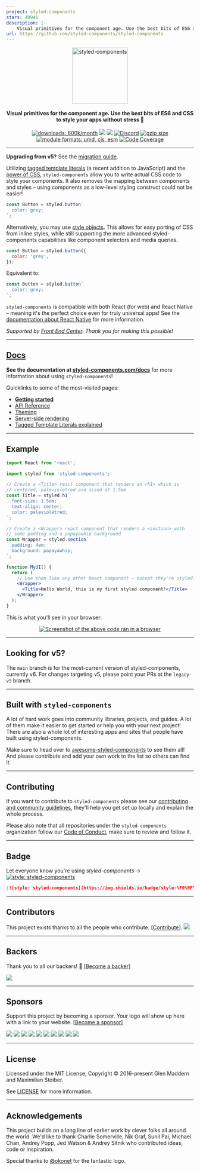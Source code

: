 ```yaml
---
project: styled-components
stars: 40946
description: |-
    Visual primitives for the component age. Use the best bits of ES6 and CSS to style your apps without stress 💅
url: https://github.com/styled-components/styled-components
---
```


<div align="center">
  <a href="https://www.styled-components.com">
    <img alt="styled-components" src="https://raw.githubusercontent.com/styled-components/brand/master/styled-components.png" height="150px" />
  </a>
</div>

<br />

<div align="center">
  <strong>Visual primitives for the component age. Use the best bits of ES6 and CSS to style your apps without stress 💅</strong>
  <br />
  <br />
  <a href="https://www.npmjs.com/package/styled-components"><img src="https://www.styled-components.com/proxy/downloads.svg" alt="downloads: 600k/month"></a>
  <a href="#backers" alt="sponsors on Open Collective"><img src="https://opencollective.com/styled-components/backers/badge.svg" /></a> <a href="#sponsors" alt="Sponsors on Open Collective"><img src="https://opencollective.com/styled-components/sponsors/badge.svg" /></a> <a href="https://discord.gg/hfGUrbrxaU">
        <img alt="Discord" src="https://img.shields.io/discord/818449605409767454?logo=discord" /></a>
  <a href="https://bundlephobia.com/result?p=styled-components" title="styled-components latest minified+gzip size"><img src="https://badgen.net/bundlephobia/minzip/styled-components" alt="gzip size"></a>
  <a href="#alternative-installation-methods"><img src="https://img.shields.io/badge/module%20formats-umd%2C%20cjs%2C%20esm-green.svg" alt="module formats: umd, cjs, esm"></a>
  <a href="https://codecov.io/gh/styled-components/styled-components"><img src="https://codecov.io/gh/styled-components/styled-components/coverage.svg?branch=main" alt="Code Coverage"></a>
</div>

---

**Upgrading from v5?** See the [migration guide](https://styled-components.com/docs/faqs#what-do-i-need-to-do-to-migrate-to-v6).

Utilizing [tagged template literals](https://www.styled-components.com/docs/advanced#tagged-template-literals) (a recent addition to JavaScript) and the [power of CSS](https://www.styled-components.com/docs/api#supported-css), `styled-components` allow you to write actual CSS code to style your components. It also removes the mapping between components and styles – using components as a low-level styling construct could not be easier!

```jsx
const Button = styled.button`
  color: grey;
`;
```

Alternatively, you may use [style objects](https://www.styled-components.com/docs/advanced#style-objects). This allows for easy porting of CSS from inline styles, while still supporting the more advanced styled-components capabilities like component selectors and media queries.

```jsx
const Button = styled.button({
  color: 'grey',
});
```

Equivalent to:

```jsx
const Button = styled.button`
  color: grey;
`;
```

`styled-components` is compatible with both React (for web) and React Native – meaning it's the perfect choice even for truly universal apps! See the [documentation about React Native](https://www.styled-components.com/docs/basics#react-native) for more information.

_Supported by [Front End Center](https://frontend.center). Thank you for making this possible!_

---

## [Docs](https://www.styled-components.com/docs)

**See the documentation at [styled-components.com/docs](https://www.styled-components.com/docs)** for more information about using `styled-components`!

Quicklinks to some of the most-visited pages:

- [**Getting started**](https://www.styled-components.com/docs/basics)
- [API Reference](https://styled-components.com/docs/api)
- [Theming](https://www.styled-components.com/docs/advanced#theming)
- [Server-side rendering](https://www.styled-components.com/docs/advanced#server-side-rendering)
- [Tagged Template Literals explained](https://www.styled-components.com/docs/advanced#tagged-template-literals)

---

## Example

```jsx
import React from 'react';

import styled from 'styled-components';

// Create a <Title> react component that renders an <h1> which is
// centered, palevioletred and sized at 1.5em
const Title = styled.h1`
  font-size: 1.5em;
  text-align: center;
  color: palevioletred;
`;

// Create a <Wrapper> react component that renders a <section> with
// some padding and a papayawhip background
const Wrapper = styled.section`
  padding: 4em;
  background: papayawhip;
`;

function MyUI() {
  return (
    // Use them like any other React component – except they're styled!
    <Wrapper>
      <Title>Hello World, this is my first styled component!</Title>
    </Wrapper>
  );
}
```

This is what you'll see in your browser:

<div align="center">
  <a href="https://styled-components.com">
    <img alt="Screenshot of the above code ran in a browser" src="http://i.imgur.com/wUJpcjY.jpg" />
  </a>
</div>

---

## Looking for v5?

The `main` branch is for the most-current version of styled-components, currently v6. For changes targeting v5, please point your PRs at the `legacy-v5` branch.

---

## Built with `styled-components`

A lot of hard work goes into community libraries, projects, and guides. A lot of them make it easier to get started or help you with your next project! There are also a whole lot of interesting apps and sites that people have built using styled-components.

Make sure to head over to [awesome-styled-components](https://github.com/styled-components/awesome-styled-components) to see them all! And please contribute and add your own work to the list so others can find it.

---

## Contributing

If you want to contribute to `styled-components` please see our [contributing and community guidelines](./CONTRIBUTING.md), they'll help you get set up locally and explain the whole process.

Please also note that all repositories under the `styled-components` organization follow our [Code of Conduct](./CODE_OF_CONDUCT.md), make sure to review and follow it.

---

## Badge

Let everyone know you're using _styled-components_ → [![style: styled-components](https://img.shields.io/badge/style-%F0%9F%92%85%20styled--components-orange.svg?colorB=daa357&colorA=db748e)](https://github.com/styled-components/styled-components)

```md
[![style: styled-components](https://img.shields.io/badge/style-%F0%9F%92%85%20styled--components-orange.svg?colorB=daa357&colorA=db748e)](https://github.com/styled-components/styled-components)
```

---

## Contributors

This project exists thanks to all the people who contribute. [[Contribute](CONTRIBUTING.md)].
<a href="https://github.com/styled-components/styled-components/graphs/contributors"><img src="https://opencollective.com/styled-components/contributors.svg?width=890" /></a>

---

## Backers

Thank you to all our backers! 🙏 [[Become a backer](https://opencollective.com/styled-components#backer)]

<a href="https://opencollective.com/styled-components#backers" target="_blank"><img src="https://opencollective.com/styled-components/backers.svg?width=890"></a>

---

## Sponsors

Support this project by becoming a sponsor. Your logo will show up here with a link to your website. [[Become a sponsor](https://opencollective.com/styled-components#sponsor)]

<a href="https://opencollective.com/styled-components/sponsor/0/website" target="_blank"><img src="https://opencollective.com/styled-components/sponsor/0/avatar.svg"></a>
<a href="https://opencollective.com/styled-components/sponsor/1/website" target="_blank"><img src="https://opencollective.com/styled-components/sponsor/1/avatar.svg"></a>
<a href="https://opencollective.com/styled-components/sponsor/2/website" target="_blank"><img src="https://opencollective.com/styled-components/sponsor/2/avatar.svg"></a>
<a href="https://opencollective.com/styled-components/sponsor/3/website" target="_blank"><img src="https://opencollective.com/styled-components/sponsor/3/avatar.svg"></a>
<a href="https://opencollective.com/styled-components/sponsor/4/website" target="_blank"><img src="https://opencollective.com/styled-components/sponsor/4/avatar.svg"></a>
<a href="https://opencollective.com/styled-components/sponsor/5/website" target="_blank"><img src="https://opencollective.com/styled-components/sponsor/5/avatar.svg"></a>
<a href="https://opencollective.com/styled-components/sponsor/6/website" target="_blank"><img src="https://opencollective.com/styled-components/sponsor/6/avatar.svg"></a>
<a href="https://opencollective.com/styled-components/sponsor/7/website" target="_blank"><img src="https://opencollective.com/styled-components/sponsor/7/avatar.svg"></a>
<a href="https://opencollective.com/styled-components/sponsor/8/website" target="_blank"><img src="https://opencollective.com/styled-components/sponsor/8/avatar.svg"></a>
<a href="https://opencollective.com/styled-components/sponsor/9/website" target="_blank"><img src="https://opencollective.com/styled-components/sponsor/9/avatar.svg"></a>

---

## License

Licensed under the MIT License, Copyright © 2016-present Glen Maddern and Maximilian Stoiber.

See [LICENSE](./LICENSE) for more information.

---

## Acknowledgements

This project builds on a long line of earlier work by clever folks all around the world. We'd like to thank Charlie Somerville, Nik Graf, Sunil Pai, Michael Chan, Andrey Popp, Jed Watson & Andrey Sitnik who contributed ideas, code or inspiration.

Special thanks to [@okonet](https://github.com/okonet) for the fantastic logo.

